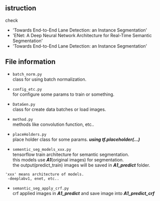 ## **istruction**
check  
* 'Towards End-to-End Lane Detection: an Instance Segmentation'
* 'ENet: A Deep Neural Network Architecture for Real-Time Semantic Segmentation'
* 'Towards End-to-End Lane Detection: an Instance Segmentation'


## **File information**

* `batch_norm.py`  
class for using batch normalization.

* `config_etc.py`  
for configure some params to train or something.  

* `DataGen.py`  
class for create data batches or load images.

* `method.py`  
methods like convolution function, etc..  

* `placeHolders.py`  
place holder class for some params.
**_using tf.placeholder(...)_**  

* `sementic_seg_models_xxx.py`  
tensorflow train architecture for semantic segmentation.   
this models use _**A1**_(original images) for segmentation.   
the output(predict_train) images will be saved in **_A1_predict_** folder.
~~~
'xxx' means architecture of models.
 -deeplabv1, enet, etc..
~~~

* `semantic_seg_apply_crf.py`  
crf applied images in _**A1_predict**_ and save image into **_A1_predict_crf_**



 

